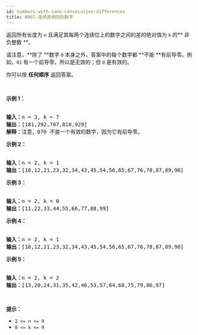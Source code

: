 ```yaml
---
id: numbers-with-same-consecutive-differences
title: 0967.连续差相同的数字
---
```

返回所有长度为 <code>n</code> 且满足其每两个连续位上的数字之间的差的绝对值为 <code>k</code> 的** 非负整数 **。

请注意，**除了 **数字 <code>0</code> 本身之外，答案中的每个数字都 **不能 **有前导零。例如，<code>01</code> 有一个前导零，所以是无效的；但 <code>0</code> 是有效的。

你可以按 **任何顺序** 返回答案。

 

**示例 1：**


<pre><br/><strong>输入：</strong>n = 3, k = 7<br/><strong>输出：</strong>[181,292,707,818,929]<br/><strong>解释：</strong>注意，070 不是一个有效的数字，因为它有前导零。<br/></pre>

**示例 2：**


<pre><br/><strong>输入：</strong>n = 2, k = 1<br/><strong>输出：</strong>[10,12,21,23,32,34,43,45,54,56,65,67,76,78,87,89,98]</pre>

**示例 3：**


<pre><br/><strong>输入：</strong>n = 2, k = 0<br/><strong>输出：</strong>[11,22,33,44,55,66,77,88,99]<br/></pre>

**示例 4：**


<pre><br/><strong>输入：</strong>n = 2, k = 1<br/><strong>输出：</strong>[10,12,21,23,32,34,43,45,54,56,65,67,76,78,87,89,98]<br/></pre>

**示例 5：**


<pre><br/><strong>输入：</strong>n = 2, k = 2<br/><strong>输出：</strong>[13,20,24,31,35,42,46,53,57,64,68,75,79,86,97]<br/></pre>

 

**提示：**


- <code>2 &lt;= n &lt;= 9</code>
- <code>0 &lt;= k &lt;= 9</code>
